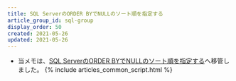 ```yaml
---
title: SQL ServerのORDER BYでNULLのソート順を指定する
article_group_id: sql-group
display_order: 50
created: 2021-05-26
updated: 2021-05-26
---
```

- 当メモは、[SQL ServerのORDER BYでNULLのソート順を指定する](https://thinktwice.tech/it/sqlserver/specifying_the_sort_order_of_null_order_by_in_sql_server/)へ移管しました。
{% include articles_common_script.html %}
